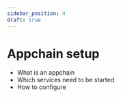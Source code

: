 ```yaml
---
sidebar_position: 4
draft: true
---
```


# Appchain setup
- What is an appchain
- Which services need to be started
- How to configure